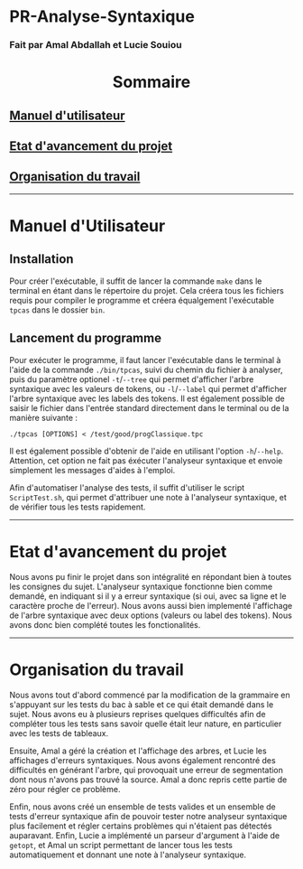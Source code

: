 # PR-Analyse-Syntaxique
### Fait par Amal Abdallah et Lucie Souiou

<h1 style= "text-align:center"> Sommaire </h1>

<div>

## [Manuel d'utilisateur](#Manuel) 
## [Etat d'avancement du projet](#Etat)
## [Organisation du travail](#Organisation)
</div>

---
<div style="page-break-after: always;"></div>

# <a name="Manuel">Manuel d'Utilisateur</a>

## Installation 

Pour créer l'exécutable, il suffit de lancer la commande `make` dans le terminal en étant dans le répertoire du projet. Cela créera tous les fichiers requis pour compiler le programme et créera équalgement l'exécutable `tpcas` dans le dossier `bin`.

## Lancement du programme

Pour exécuter le programme, il faut lancer l'exécutable dans le terminal à l'aide de la commande `./bin/tpcas`, suivi du chemin du fichier à analyser, puis du paramètre optionel `-t`/`--tree` qui permet d'afficher l'arbre syntaxique avec les valeurs de tokens, ou `-l`/`--label` qui permet d'afficher l'arbre syntaxique avec les labels des tokens. 
Il est également possible de saisir le fichier dans l'entrée standard directement dans le terminal ou de la manière suivante :

`./tpcas [OPTIONS] < /test/good/progClassique.tpc`

Il est également possible d'obtenir de l'aide en utilisant l'option `-h`/`--help`.
Attention, cet option ne fait pas éxécuter l'analyseur syntaxique et envoie simplement les messages d'aides à l'emploi.


Afin d'automatiser l'analyse des tests, il suffit d'utiliser le script `ScriptTest.sh`, qui permet d'attribuer une note à l'analyseur syntaxique, et de vérifier tous les tests rapidement.


---
<div style="page-break-after: always;"></div>

# <a name="Etat">Etat d'avancement du projet</a>

Nous avons pu finir le projet dans son intégralité en répondant bien à toutes les consignes du sujet. 
L'analyseur syntaxique fonctionne bien comme demandé, en indiquant si il y a erreur syntaxique (si oui, avec sa ligne et le caractère proche de l'erreur). 
Nous avons aussi bien implementé l'affichage de l'arbre syntaxique avec deux options (valeurs ou label des tokens). 
Nous avons donc bien complété toutes les fonctionalités.

---
<div style="page-break-after: always;"></div>

# <a name="Organisation">Organisation du travail</a>

Nous avons tout d'abord commencé par la modification de la grammaire en s'appuyant sur les tests du bac à sable et ce qui était demandé dans le sujet.
Nous avons eu à plusieurs reprises quelques difficultés afin de compléter tous les tests sans savoir quelle était leur nature, en particulier avec les tests de tableaux.

Ensuite, Amal a géré la création et l'affichage des arbres, et Lucie les affichages d'erreurs syntaxiques. 
Nous avons également rencontré des difficultés en générant l'arbre, qui provoquait une erreur de segmentation dont nous n'avons pas trouvé la source. Amal a donc repris cette partie de zéro pour régler ce problème. 

Enfin, nous avons créé un ensemble de tests valides et un ensemble de tests d'erreur syntaxique afin de pouvoir tester notre analyseur syntaxique plus facilement et régler certains problèmes qui n'étaient pas détectés auparavant. 
Enfin, Lucie a implémenté un parseur d'argument à l'aide de `getopt`, et Amal un script permettant de lancer tous les tests automatiquement et donnant une note à l'analyseur syntaxique.


